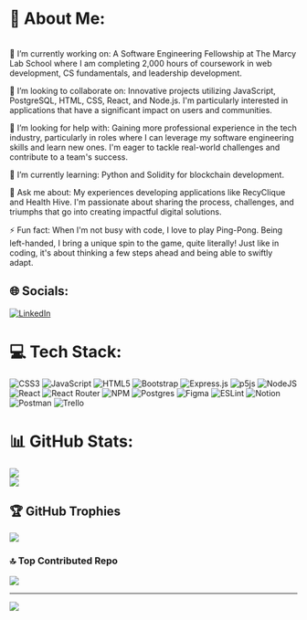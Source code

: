 # 💫 About Me:
<br>🔭 I’m currently working on: A Software Engineering Fellowship at The Marcy Lab School where I am completing 2,000 hours of coursework in web development, CS fundamentals, and leadership development.<br>

👯 I’m looking to collaborate on: Innovative projects utilizing JavaScript, PostgreSQL, HTML, CSS, React, and Node.js. I'm particularly interested in applications that have a significant impact on users and communities.<br>

🤝 I’m looking for help with: Gaining more professional experience in the tech industry, particularly in roles where I can leverage my software engineering skills and learn new ones. I'm eager to tackle real-world challenges and contribute to a team's success.<br>

🌱 I’m currently learning: Python and Solidity for blockchain development.

💬 Ask me about: My experiences developing applications like RecyClique and Health Hive. I'm passionate about sharing the process, challenges, and triumphs that go into creating impactful digital solutions.<br>

⚡ Fun fact: When I'm not busy with code, I love to play Ping-Pong. Being left-handed, I bring a unique spin to the game, quite literally! Just like in coding, it's about thinking a few steps ahead and being able to swiftly adapt.


## 🌐 Socials:
[![LinkedIn](https://img.shields.io/badge/LinkedIn-%230077B5.svg?logo=linkedin&logoColor=white)](https://linkedin.com/in/https://www.linkedin.com/in/jason-paulino-1a2a76180/) 

# 💻 Tech Stack:
![CSS3](https://img.shields.io/badge/css3-%231572B6.svg?style=for-the-badge&logo=css3&logoColor=white) ![JavaScript](https://img.shields.io/badge/javascript-%23323330.svg?style=for-the-badge&logo=javascript&logoColor=%23F7DF1E) ![HTML5](https://img.shields.io/badge/html5-%23E34F26.svg?style=for-the-badge&logo=html5&logoColor=white) ![Bootstrap](https://img.shields.io/badge/bootstrap-%23563D7C.svg?style=for-the-badge&logo=bootstrap&logoColor=white) ![Express.js](https://img.shields.io/badge/express.js-%23404d59.svg?style=for-the-badge&logo=express&logoColor=%2361DAFB) ![p5js](https://img.shields.io/badge/p5.js-ED225D?style=for-the-badge&logo=p5.js&logoColor=FFFFFF) ![NodeJS](https://img.shields.io/badge/node.js-6DA55F?style=for-the-badge&logo=node.js&logoColor=white) ![React](https://img.shields.io/badge/react-%2320232a.svg?style=for-the-badge&logo=react&logoColor=%2361DAFB) ![React Router](https://img.shields.io/badge/React_Router-CA4245?style=for-the-badge&logo=react-router&logoColor=white) ![NPM](https://img.shields.io/badge/NPM-%23000000.svg?style=for-the-badge&logo=npm&logoColor=white) ![Postgres](https://img.shields.io/badge/postgres-%23316192.svg?style=for-the-badge&logo=postgresql&logoColor=white) 	![Figma](https://img.shields.io/badge/figma-%23F24E1E.svg?style=for-the-badge&logo=figma&logoColor=white) ![ESLint](https://img.shields.io/badge/ESLint-4B3263?style=for-the-badge&logo=eslint&logoColor=white) ![Notion](https://img.shields.io/badge/Notion-%23000000.svg?style=for-the-badge&logo=notion&logoColor=white) ![Postman](https://img.shields.io/badge/Postman-FF6C37?style=for-the-badge&logo=postman&logoColor=white) ![Trello](https://img.shields.io/badge/Trello-%23026AA7.svg?style=for-the-badge&logo=Trello&logoColor=white)

# 📊 GitHub Stats:
![](https://github-readme-stats.vercel.app/api?username=jasonpaulino&theme=dark&hide_border=false&include_all_commits=true&count_private=true)<br/>
![](https://github-readme-streak-stats.herokuapp.com/?user=jasonpaulino&theme=dark&hide_border=false)<br/>

## 🏆 GitHub Trophies
![](https://github-profile-trophy.vercel.app/?username=jasonpaulino&theme=onedark&no-frame=false&no-bg=false&margin-w=4)

### 🔝 Top Contributed Repo
![](https://github-contributor-stats.vercel.app/api?username=jasonpaulino&limit=5&theme=onedark&combine_all_yearly_contributions=true)

---
[![](https://visitcount.itsvg.in/api?id=jasonpaulino&icon=0&color=0)](https://visitcount.itsvg.in)

<!-- Proudly created with GPRM ( https://gprm.itsvg.in ) -->
